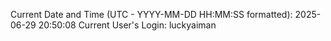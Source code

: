 Current Date and Time (UTC - YYYY-MM-DD HH:MM:SS formatted): 2025-06-29 20:50:08
Current User's Login: luckyaiman
